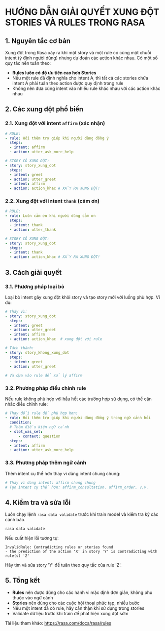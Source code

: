 # HƯỚNG DẪN GIẢI QUYẾT XUNG ĐỘT STORIES VÀ RULES TRONG RASA

## 1. Nguyên tắc cơ bản

Xung đột trong Rasa xảy ra khi một story và một rule có cùng một chuỗi intent (ý định người dùng) nhưng dự đoán các action khác nhau. Có một số quy tắc nên tuân theo:

- **Rules luôn có độ ưu tiên cao hơn Stories**
- Nếu một rule đã định nghĩa cho intent A, thì tất cả các stories chứa intent A phải tuân theo action được quy định trong rule
- Không nên đưa cùng intent vào nhiều rule khác nhau với các action khác nhau

## 2. Các xung đột phổ biến

### 2.1. Xung đột với intent `affirm` (xác nhận)

```yaml
# RULE:
- rule: Hỏi thêm trợ giúp khi người dùng đồng ý
  steps:
  - intent: affirm
  - action: utter_ask_more_help

# STORY CÓ XUNG ĐỘT:
- story: story_xung_dot
  steps:
  - intent: greet
  - action: utter_greet
  - intent: affirm
  - action: action_khac # XẢY RA XUNG ĐỘT!
```

### 2.2. Xung đột với intent `thank` (cảm ơn)

```yaml
# RULE:
- rule: Luôn cảm ơn khi người dùng cảm ơn
  steps:
  - intent: thank
  - action: utter_thank

# STORY CÓ XUNG ĐỘT:
- story: story_xung_dot
  steps: 
  - intent: thank
  - action: action_khac # XẢY RA XUNG ĐỘT!
```

## 3. Cách giải quyết

### 3.1. Phương pháp loại bỏ

Loại bỏ intent gây xung đột khỏi story và tạo story mới với luồng phù hợp. Ví dụ:

```yaml
# Thay vì:
- story: story_xung_dot
  steps:
  - intent: greet
  - action: utter_greet
  - intent: affirm
  - action: action_khac  # xung đột với rule

# Tách thành:
- story: story_khong_xung_dot
  steps:
  - intent: greet
  - action: utter_greet
  
# Và dựa vào rule để xử lý affirm
```

### 3.2. Phương pháp điều chỉnh rule

Nếu rule không phù hợp với hầu hết các trường hợp sử dụng, có thể cân nhắc điều chỉnh rule:

```yaml
# Thay đổi rule để phù hợp hơn:
- rule: Hỏi thêm trợ giúp khi người dùng đồng ý trong ngữ cảnh hỏi
  condition:
  # Thêm điều kiện ngữ cảnh
  - slot_was_set:
      - context: question
  steps:
  - intent: affirm
  - action: utter_ask_more_help
```

### 3.3. Phương pháp thêm ngữ cảnh

Thêm intent cụ thể hơn thay vì dùng intent chung chung:

```yaml
# Thay vì dùng intent: affirm chung chung
# Tạo intent cụ thể hơn: affirm_consultation, affirm_order, v.v.
```

## 4. Kiểm tra và sửa lỗi

Luôn chạy lệnh `rasa data validate` trước khi train model và kiểm tra kỹ các cảnh báo.

```bash
rasa data validate
```

Nếu xuất hiện lỗi tương tự:
```
InvalidRule: Contradicting rules or stories found
- the prediction of the action 'X' in story 'Y' is contradicting with rule(s) 'Z'
```

Hãy tìm và sửa story 'Y' để tuân theo quy tắc của rule 'Z'.

## 5. Tổng kết

- **Rules** nên được dùng cho các hành vi mặc định đơn giản, không phụ thuộc vào ngữ cảnh
- **Stories** nên dùng cho các cuộc hội thoại phức tạp, nhiều bước
- Nếu một intent đã có rule, hãy cẩn thận khi sử dụng trong stories
- Validate dữ liệu trước khi train để phát hiện xung đột sớm

Tài liệu tham khảo: https://rasa.com/docs/rasa/rules
